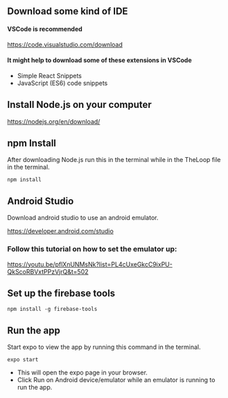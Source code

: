 ## Download some kind of IDE
#### VSCode is recommended
https://code.visualstudio.com/download
#### It might help to download some of these extensions in VSCode 
- Simple React Snippets 
- JavaScript (ES6) code snippets

## Install Node.js on your computer
https://nodejs.org/en/download/

## npm Install
After downloading Node.js run this in the terminal while in the TheLoop file in the terminal.

```
npm install
```

## Android Studio
Download android studio to use an android emulator.

https://developer.android.com/studio

### Follow this tutorial on how to set the emulator up:
https://youtu.be/pflXnUNMsNk?list=PL4cUxeGkcC9ixPU-QkScoRBVxtPPzVjrQ&t=502

## Set up the firebase tools
```
npm install -g firebase-tools
```

## Run the app
Start expo to view the app by running this command in the terminal.
```
expo start
```
- This will open the expo page in your browser.
- Click Run on Android device/emulator while an emulator is running to run the app.
